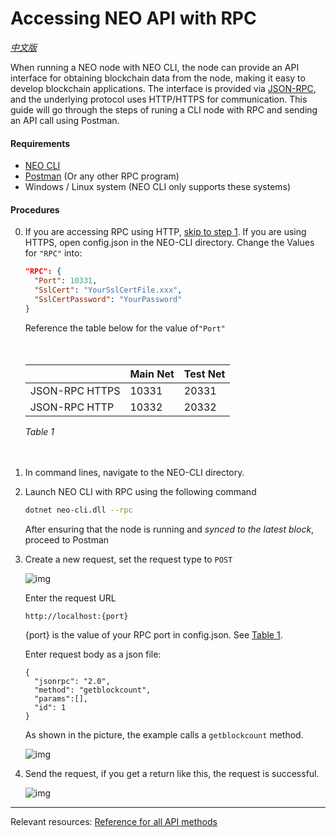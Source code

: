 # Accessing NEO API with RPC
*[中文版](如何成为共识节点Part2%20-%20进行投票.md)*

When running a NEO node with NEO CLI, the node can provide an API interface for obtaining blockchain data from the node, making it easy to develop blockchain applications. The interface is provided via [JSON-RPC](http://wiki.geekdream.com/Specification/json-rpc_2.0.html), and the underlying protocol uses HTTP/HTTPS for communication. This guide will go through the steps of runing a CLI node with RPC and sending an API call using Postman. 

#### Requirements

- [NEO CLI](https://github.com/neo-project/neo-cli/releases)
- [Postman](https://www.getpostman.com/apps) (Or any other RPC program)
- Windows / Linux system (NEO CLI only supports these systems)

#### Procedures

0. If you are accessing RPC using HTTP, <a href="#step1">skip to step 1</a>. If you are using HTTPS, open config.json in the NEO-CLI directory. Change the Values for `"RPC"` into: 

      ```json
      "RPC": {
        "Port": 10331,
        "SslCert": "YourSslCertFile.xxx",
        "SslCertPassword": "YourPassword"
      }
      ```


   Reference the table below for the value of`"Port"`
   
   <a name="table1">　</a>

   |                | Main Net | Test Net |
   | -------------- | -------- | -------- |
   | JSON-RPC HTTPS | 10331    | 20331    |
   | JSON-RPC HTTP  | 10332    | 20332    |

   *Table 1*
   
<a name="step1">　</a>
1. In command lines, navigate to the NEO-CLI directory.

2. Launch NEO CLI with RPC using the following command

   ```bash
   dotnet neo-cli.dll --rpc
   ```
   After ensuring that the node is running and *synced to the latest block*, proceed to Postman

3. Create a new request, set the request type to `POST`

   ![img](img/Postman1.png)

   Enter the request URL

   ```
   http://localhost:{port}
   ```

   {port} is the value of your RPC port in config.json. See <a href="#table1">Table 1</a>. 

   Enter request body as a json file: 

   ```
   {
     "jsonrpc": "2.0",
     "method": "getblockcount",
     "params":[],
     "id": 1
   }
   ```

   As shown in the picture, the example calls a `getblockcount` method. 

   ![img](img/Postman2.png)

4. Send the request, if you get a return like this, the request is successful. 

   ![img](img/Postman3.png)

---
Relevant resources: [Reference for all API methods](http://docs.neo.org/en-us/node/cli/apigen.html)
